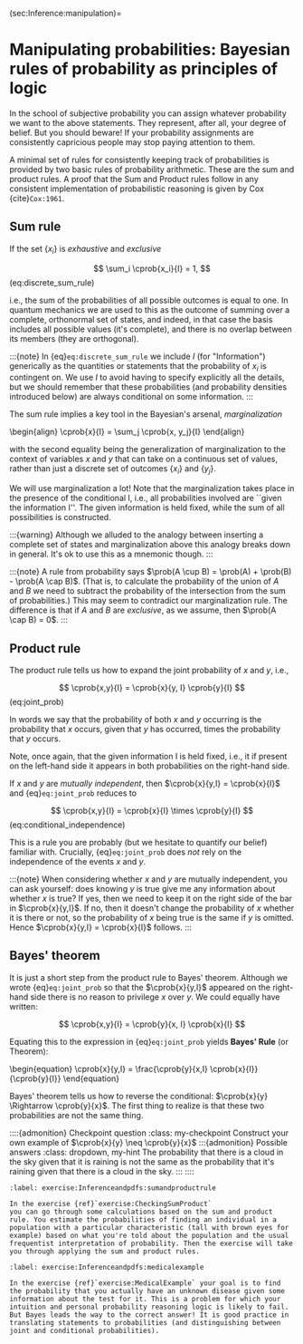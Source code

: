 (sec:Inference:manipulation)=
# Manipulating probabilities: Bayesian rules of probability as principles of logic

In the school of subjective probability you can assign whatever
probability we want to the above statements. They represent, after
all, your degree of belief. But you should beware! If your probability
assignments are consistently capricious people may stop paying
attention to them.

A minimal set of rules for consistently keeping track of probabilities
is provided by two basic rules of probability arithmetic. These are the sum
and product rules. A proof that the Sum and Product rules follow in any consistent implementation of probabilistic reasoning is given by Cox {cite}`Cox:1961`.


## Sum rule
If the set $\{x_i\}$ is *exhaustive* and *exclusive*

$$
   \sum_i \cprob{x_i}{I} = 1,
$$ (eq:discrete_sum_rule)

i.e., the sum of the probabilities of all possible outcomes is equal
to one. In quantum mechanics we are used to this as the outcome of
summing over a complete, orthonormal set of states, and indeed, in
that case the basis includes all possible values (it's complete), and
there is no overlap between its members (they are orthogonal). 

:::{note}
In {eq}`eq:discrete_sum_rule` we include $I$ (for "Information") generically as the quantities or statements that the probability of $x_i$ is contingent on. We use $I$ to avoid having to specify explicitly all the details, but we should remember that these probabilities (and probability densities introduced below) are always conditional on some information.
:::

The sum rule implies a key tool in the Bayesian's arsenal,
_marginalization_ 

\begin{align}
      \cprob{x}{I} = \sum_j \cprob{x, y_j}{I} 
\end{align}

with the second equality being the generalization of marginalization
to the context of variables $x$ and $y$ that can take on a
continuous set of values, rather
than just a discrete set of outcomes $\{x_i\}$ and $\{y_j\}$. 

 We will use marginalization a lot! Note that the marginalization
 takes place in the presence of the conditional I, i.e., all
 probabilities involved are ``given the information I''. The given
 information is held fixed, while the sum of all possibilities is
 constructed. 

:::{warning}
Although we alluded to the analogy between inserting a complete set
of states and marginalization above this analogy breaks down in
general. It's ok to use this as a mnemonic though.
:::

:::{note}
A rule from probability says $\prob(A \cup B) = \prob(A) + \prob(B) - \prob(A \cap B)$. (That is, to calculate the probability of the union of $A$ and $B$ we need to subtract the probability of the intersection from the sum of probabilities.) This may seem to contradict our marginalization rule. The difference is that if $A$ and $B$ are *exclusive*, as we assume, then $\prob(A \cap B) = 0$.
:::

## Product rule

The product rule tells us how to expand the joint probability of $x$
and $y$, i.e., 

$$  
\cprob{x,y}{I} = \cprob{x}{y, I} \cprob{y}{I} 
$$ (eq:joint_prob)

In words we say that the probability of both $x$ and $y$ occurring is
the probability that $x$ occurs, given that $y$ has occurred, times
the probability that $y$ occurs. 

Note, once again, that the given information I is held fixed, i.e., it
if present on the left-hand side it appears in both probabilities on
the right-hand side. 

If $x$ and $y$ are *mutually independent*, then $\cprob{x}{y,I} = \cprob{x}{I}$ and {eq}`eq:joint_prob` reduces to 

$$
\cprob{x,y}{I} = \cprob{x}{I} \times \cprob{y}{I}
$$ (eq:conditional_independence)

This is a rule you are probably (but we hesitate to quantify our
belief) familiar with. Crucially, {eq}`eq:joint_prob` does _not_
rely on the independence of the events $x$ and $y$.

:::{note}
When considering whether $x$ and $y$ are mutually independent, you can ask yourself: does knowing $y$ is true give me any information about whether $x$ is true? If yes, then we need to keep it on the right side of the bar in $\cprob{x}{y,I}$. If no, then it doesn't change the probability of $x$ whether it is there or not, so the probability of $x$ being true is the same if $y$ is omitted.
Hence $\cprob{x}{y,I} = \cprob{x}{I}$ follows.
:::


## Bayes' theorem

It is just a short step from the product rule to Bayes'
theorem. Although we wrote {eq}`eq:joint_prob` so that the
$\cprob{x}{y,I}$ appeared on the right-hand side there is no reason to
privilege $x$ over $y$. We could equally have written:

$$  
\cprob{x,y}{I} = \cprob{y}{x, I} \cprob{x}{I} 
$$ 

Equating this to the expression in {eq}`eq:joint_prob` yields **Bayes' Rule** (or Theorem):

\begin{equation}
\cprob{x}{y,I} = \frac{\cprob{y}{x,I} \cprob{x}{I}}{\cprob{y}{I}}
\end{equation}

Bayes' theorem tells us how to reverse the conditional: $\cprob{x}{y}
\Rightarrow \cprob{y}{x}$. The first thing to realize is that these two
probabilities are not the same thing.

::::{admonition} Checkpoint question
:class: my-checkpoint
Construct your own example of $\cprob{x}{y} \neq \cprob{y}{x}$
:::{admonition} Possible answers 
:class: dropdown, my-hint 
The probability that there is a cloud in the sky given that it is
raining is not the same as the probability that it's raining given
that there is a cloud in the sky. 
:::
::::


```{exercise} Practicing the sum and product rule with population characteristics
:label: exercise:Inferenceandpdfs:sumandproductrule

In the exercise {ref}`exercise:CheckingSumProduct`
you can go through some calculations based on the sum and product
rule. You estimate the probabilities of finding an individual in a
population with a particular characteristic (tall with brown eyes for
example) based on what you're told about the population and the usual
frequentist interpretation of probability. Then the exercise will take
you through applying the sum and product rules. 
```

```{exercise} Using Bayesian rules of probability on a standard medical problem
:label: exercise:Inferenceandpdfs:medicalexample

In the exercise {ref}`exercise:MedicalExample` your goal is to find the probability that you actually have an unknown disease given some information about the test for it. This is a problem for which your intuition and personal probability reasoning logic is likely to fail. But Bayes leads the way to the correct answer! It is good practice in translating statements to probabilities (and distinguishing between joint and conditional probabilities). 
```


